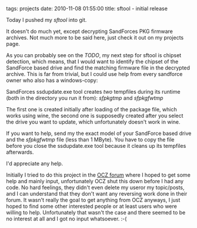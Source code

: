 tags: projects
date: 2010-11-08 01:55:00
title: sftool - initial release


Today I pushed my *sftool* into git.

It doesn't do much yet, except decrypting SandForces PKG firmware archives.
Not much more to be said here, just check it out on my projects page.

As you can probably see on the *TODO*, my next step for sftool is chipset detection, which means, that I would want to identify the chipset of the SandForce based drive and find the matching firmware file in the decrypted archive.
This is far from trivial, but I could use help from every sandforce owner who also has a windows-copy:

SandForces ssdupdate.exe tool creates *two* tempfiles during its runtime (both in the directory you run it from): *sfpkgtmp* and *sfpkgfwtmp*

The first one is created initially after loading of the package file, which works using wine, the second one is supposedly created after you select the drive you want to update, which unfortunately doesn't work in wine.

If you want to help, send my the exact model of your SandForce based drive and the *sfpkgfwtmp* file (less than 1 MByte).
You have to copy the file before you close the ssdupdate.exe tool because it cleans up its tempfiles afterwards.

I'd appreciate any help.

Initially I tried to do this project in the [OCZ forum](http://www.ocztechnologyforum.com/forum/showthread.php?79272-Flashing-SandForce-based-drives-on-Linux-a-research-project) where I hoped to get some help and mainly input, unfortunately OCZ shut this down before I had any code.
No hard feelings, they didn't even delete my useror my topic/posts, and I can understand that they don't want any reversing work done in their forum.
It wasn't really the goal to get anything from OCZ anyways, I just hoped to find some other interested people or at least users who were willing to help. Unfortunately that wasn't the case and there seemed to be no interest at all and I got no input whatsoever. :-(
